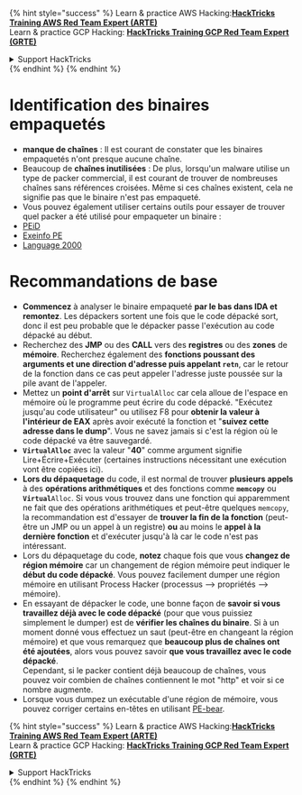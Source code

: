 {% hint style="success" %}
Learn & practice AWS Hacking:<img src="/.gitbook/assets/arte.png" alt="" data-size="line">[**HackTricks Training AWS Red Team Expert (ARTE)**](https://training.hacktricks.xyz/courses/arte)<img src="/.gitbook/assets/arte.png" alt="" data-size="line">\
Learn & practice GCP Hacking: <img src="/.gitbook/assets/grte.png" alt="" data-size="line">[**HackTricks Training GCP Red Team Expert (GRTE)**<img src="/.gitbook/assets/grte.png" alt="" data-size="line">](https://training.hacktricks.xyz/courses/grte)

<details>

<summary>Support HackTricks</summary>

* Check the [**subscription plans**](https://github.com/sponsors/carlospolop)!
* **Join the** 💬 [**Discord group**](https://discord.gg/hRep4RUj7f) or the [**telegram group**](https://t.me/peass) or **follow** us on **Twitter** 🐦 [**@hacktricks\_live**](https://twitter.com/hacktricks\_live)**.**
* **Share hacking tricks by submitting PRs to the** [**HackTricks**](https://github.com/carlospolop/hacktricks) and [**HackTricks Cloud**](https://github.com/carlospolop/hacktricks-cloud) github repos.

</details>
{% endhint %}
{% endhint %}


# Identification des binaires empaquetés

* **manque de chaînes** : Il est courant de constater que les binaires empaquetés n'ont presque aucune chaîne.
* Beaucoup de **chaînes inutilisées** : De plus, lorsqu'un malware utilise un type de packer commercial, il est courant de trouver de nombreuses chaînes sans références croisées. Même si ces chaînes existent, cela ne signifie pas que le binaire n'est pas empaqueté.
* Vous pouvez également utiliser certains outils pour essayer de trouver quel packer a été utilisé pour empaqueter un binaire :
* [PEiD](http://www.softpedia.com/get/Programming/Packers-Crypters-Protectors/PEiD-updated.shtml)
* [Exeinfo PE](http://www.softpedia.com/get/Programming/Packers-Crypters-Protectors/ExEinfo-PE.shtml)
* [Language 2000](http://farrokhi.net/language/)

# Recommandations de base

* **Commencez** à analyser le binaire empaqueté **par le bas dans IDA et remontez**. Les dépackers sortent une fois que le code dépacké sort, donc il est peu probable que le dépacker passe l'exécution au code dépacké au début.
* Recherchez des **JMP** ou des **CALL** vers des **registres** ou des **zones** de **mémoire**. Recherchez également des **fonctions poussant des arguments et une direction d'adresse puis appelant `retn`**, car le retour de la fonction dans ce cas peut appeler l'adresse juste poussée sur la pile avant de l'appeler.
* Mettez un **point d'arrêt** sur `VirtualAlloc` car cela alloue de l'espace en mémoire où le programme peut écrire du code dépacké. "Exécutez jusqu'au code utilisateur" ou utilisez F8 pour **obtenir la valeur à l'intérieur de EAX** après avoir exécuté la fonction et "**suivez cette adresse dans le dump**". Vous ne savez jamais si c'est la région où le code dépacké va être sauvegardé.
* **`VirtualAlloc`** avec la valeur "**40**" comme argument signifie Lire+Écrire+Exécuter (certaines instructions nécessitant une exécution vont être copiées ici).
* **Lors du dépaquetage** du code, il est normal de trouver **plusieurs appels** à des **opérations arithmétiques** et des fonctions comme **`memcopy`** ou **`Virtual`**`Alloc`. Si vous vous trouvez dans une fonction qui apparemment ne fait que des opérations arithmétiques et peut-être quelques `memcopy`, la recommandation est d'essayer de **trouver la fin de la fonction** (peut-être un JMP ou un appel à un registre) **ou** au moins le **appel à la dernière fonction** et d'exécuter jusqu'à là car le code n'est pas intéressant.
* Lors du dépaquetage du code, **notez** chaque fois que vous **changez de région mémoire** car un changement de région mémoire peut indiquer le **début du code dépacké**. Vous pouvez facilement dumper une région mémoire en utilisant Process Hacker (processus --> propriétés --> mémoire).
* En essayant de dépacker le code, une bonne façon de **savoir si vous travaillez déjà avec le code dépacké** (pour que vous puissiez simplement le dumper) est de **vérifier les chaînes du binaire**. Si à un moment donné vous effectuez un saut (peut-être en changeant la région mémoire) et que vous remarquez que **beaucoup plus de chaînes ont été ajoutées**, alors vous pouvez savoir **que vous travaillez avec le code dépacké**.\
Cependant, si le packer contient déjà beaucoup de chaînes, vous pouvez voir combien de chaînes contiennent le mot "http" et voir si ce nombre augmente.
* Lorsque vous dumpez un exécutable d'une région de mémoire, vous pouvez corriger certains en-têtes en utilisant [PE-bear](https://github.com/hasherezade/pe-bear-releases/releases).

{% hint style="success" %}
Learn & practice AWS Hacking:<img src="/.gitbook/assets/arte.png" alt="" data-size="line">[**HackTricks Training AWS Red Team Expert (ARTE)**](https://training.hacktricks.xyz/courses/arte)<img src="/.gitbook/assets/arte.png" alt="" data-size="line">\
Learn & practice GCP Hacking: <img src="/.gitbook/assets/grte.png" alt="" data-size="line">[**HackTricks Training GCP Red Team Expert (GRTE)**<img src="/.gitbook/assets/grte.png" alt="" data-size="line">](https://training.hacktricks.xyz/courses/grte)

<details>

<summary>Support HackTricks</summary>

* Check the [**subscription plans**](https://github.com/sponsors/carlospolop)!
* **Join the** 💬 [**Discord group**](https://discord.gg/hRep4RUj7f) or the [**telegram group**](https://t.me/peass) or **follow** us on **Twitter** 🐦 [**@hacktricks\_live**](https://twitter.com/hacktricks\_live)**.**
* **Share hacking tricks by submitting PRs to the** [**HackTricks**](https://github.com/carlospolop/hacktricks) and [**HackTricks Cloud**](https://github.com/carlospolop/hacktricks-cloud) github repos.

</details>
{% endhint %}
</details>
{% endhint %}
